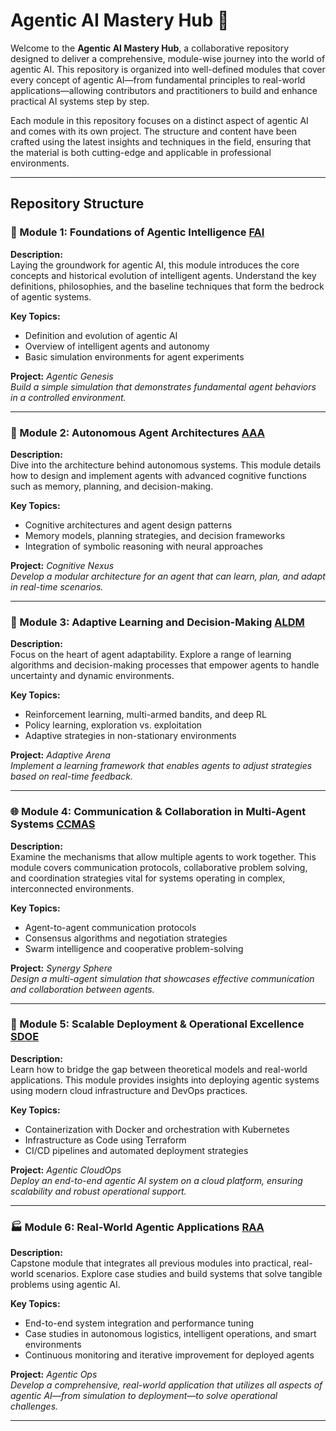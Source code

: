 # Agentic AI Mastery Hub 🚀

Welcome to the **Agentic AI Mastery Hub**, a collaborative repository designed to deliver a comprehensive, module-wise journey into the world of agentic AI. This repository is organized into well-defined modules that cover every concept of agentic AI—from fundamental principles to real-world applications—allowing contributors and practitioners to build and enhance practical AI systems step by step.

Each module in this repository focuses on a distinct aspect of agentic AI and comes with its own project. The structure and content have been crafted using the latest insights and techniques in the field, ensuring that the material is both cutting-edge and applicable in professional environments.

---

## Repository Structure

### 🧠 Module 1: Foundations of Agentic Intelligence [FAI](/FAI/)
**Description:**  
Laying the groundwork for agentic AI, this module introduces the core concepts and historical evolution of intelligent agents. Understand the key definitions, philosophies, and the baseline techniques that form the bedrock of agentic systems.

**Key Topics:**  
- Definition and evolution of agentic AI  
- Overview of intelligent agents and autonomy  
- Basic simulation environments for agent experiments

**Project:** *Agentic Genesis*  
*Build a simple simulation that demonstrates fundamental agent behaviors in a controlled environment.*

---

### 🤖 Module 2: Autonomous Agent Architectures [AAA](/AAA/)
**Description:**  
Dive into the architecture behind autonomous systems. This module details how to design and implement agents with advanced cognitive functions such as memory, planning, and decision-making.

**Key Topics:**  
- Cognitive architectures and agent design patterns  
- Memory models, planning strategies, and decision frameworks  
- Integration of symbolic reasoning with neural approaches

**Project:** *Cognitive Nexus*  
*Develop a modular architecture for an agent that can learn, plan, and adapt in real-time scenarios.*

---

### 🔄 Module 3: Adaptive Learning and Decision-Making [ALDM](/ALDM/)
**Description:**  
Focus on the heart of agent adaptability. Explore a range of learning algorithms and decision-making processes that empower agents to handle uncertainty and dynamic environments.

**Key Topics:**  
- Reinforcement learning, multi-armed bandits, and deep RL  
- Policy learning, exploration vs. exploitation  
- Adaptive strategies in non-stationary environments

**Project:** *Adaptive Arena*  
*Implement a learning framework that enables agents to adjust strategies based on real-time feedback.*

---

### 🌐 Module 4: Communication & Collaboration in Multi-Agent Systems [CCMAS](/CCMAS/)
**Description:**  
Examine the mechanisms that allow multiple agents to work together. This module covers communication protocols, collaborative problem solving, and coordination strategies vital for systems operating in complex, interconnected environments.

**Key Topics:**  
- Agent-to-agent communication protocols  
- Consensus algorithms and negotiation strategies  
- Swarm intelligence and cooperative problem-solving

**Project:** *Synergy Sphere*  
*Design a multi-agent simulation that showcases effective communication and collaboration between agents.*

---

### 🚀 Module 5: Scalable Deployment & Operational Excellence [SDOE](/SDOE/)
**Description:**  
Learn how to bridge the gap between theoretical models and real-world applications. This module provides insights into deploying agentic systems using modern cloud infrastructure and DevOps practices.

**Key Topics:**  
- Containerization with Docker and orchestration with Kubernetes  
- Infrastructure as Code using Terraform  
- CI/CD pipelines and automated deployment strategies

**Project:** *Agentic CloudOps*  
*Deploy an end-to-end agentic AI system on a cloud platform, ensuring scalability and robust operational support.*

---

### 🏭 Module 6: Real-World Agentic Applications [RAA](/RAA/)
**Description:**  
Capstone module that integrates all previous modules into practical, real-world scenarios. Explore case studies and build systems that solve tangible problems using agentic AI.

**Key Topics:**  
- End-to-end system integration and performance tuning  
- Case studies in autonomous logistics, intelligent operations, and smart environments  
- Continuous monitoring and iterative improvement for deployed agents

**Project:** *Agentic Ops*  
*Develop a comprehensive, real-world application that utilizes all aspects of agentic AI—from simulation to deployment—to solve operational challenges.*

---
